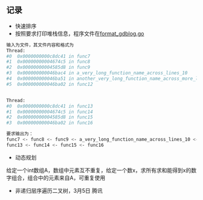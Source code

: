 ## 记录

- 快速排序
- 按照要求打印堆栈信息，程序文件在[format_gdblog.go](code/format_gdblog.go)

```bash
输入为文件，其文件内容和格式为
Thread:
#0  0x0000000000c8dc41 in func7
#1  0x00000000004674c5 in func8
#2  0x00000000004585d8 in func9
#3  0x000000000046bac4 in a_very_long_function_name_across_lines_10
#4  0x000000000046ba51 in another_very_long_function_name_across_more_lines_11
#5  0x000000000046ba02 in func12


Thread:
#0  0x0000000000c8dc41 in func13
#1  0x00000000004674c5 in func14
#2  0x00000000004585d8 in func15
#3  0x000000000046ba02 in func16

要求输出为：
func7 <- func8 <- func9 <- a_very_long_function_name_across_lines_10 <- another_very_long_function_name_across_more_lines_11 <- func12 
func13 <- func14 <- func15 <- func16
```

- 动态规划

给定一个int数组A，数组中元素互不重复，给定一个数x，求所有求和能得到x的数字组合，组合中的元素来自A，可重复使用 

- 非递归层序遍历二叉树，3月5日 腾讯